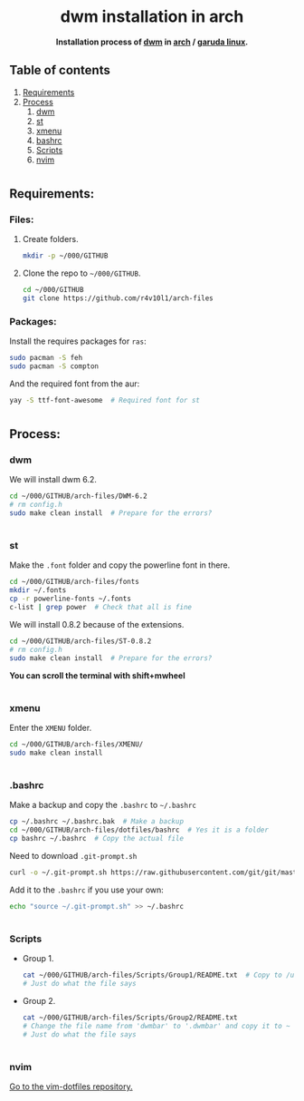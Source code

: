 <div align="center">
  <h1>dwm installation in arch</h1>
  <b>Installation process of <a href="https://dwm.suckless.org/">dwm</a> in <a href="https://archlinux.org/">arch</a> / <a href="https://garudalinux.org/">garuda linux</a>.</b>
</div>

## Table of contents
1. [Requirements](https://github.com/r4v10l1/arch-files#Requirements)
2. [Process](https://github.com/r4v10l1/arch-files#Process)
	1. [dwm](https://github.com/r4v10l1/arch-files#dwm)
	2. [st](https://github.com/r4v10l1/arch-files#st)
	3. [xmenu](https://github.com/r4v10l1/arch-files#xmenu)
	4. [bashrc](https://github.com/r4v10l1/arch-files#bashrc)
	5. [Scripts](https://github.com/r4v10l1/arch-files#Scripts)
	6. [nvim](https://github.com/r4v10l1/arch-files#nvim)

#

## Requirements:
### Files:
1. Create folders.
	```bash
	mkdir -p ~/000/GITHUB
	``` 
2. Clone the repo to `~/000/GITHUB`.
	```bash
	cd ~/000/GITHUB
	git clone https://github.com/r4v10l1/arch-files
	```
### Packages:
Install the requires packages for `ras`:
```bash
sudo pacman -S feh
sudo pacman -S compton
```
And the required font from the aur:
```bash
yay -S ttf-font-awesome  # Required font for st
```

#

## Process:
### dwm
We will install dwm 6.2.
```bash
cd ~/000/GITHUB/arch-files/DWM-6.2
# rm config.h
sudo make clean install  # Prepare for the errors?
```

#

### st
Make the `.font` folder and copy the powerline font in there.
```bash
cd ~/000/GITHUB/arch-files/fonts
mkdir ~/.fonts
cp -r powerline-fonts ~/.fonts
c-list | grep power  # Check that all is fine
```
We will install 0.8.2 because of the extensions.
```bash
cd ~/000/GITHUB/arch-files/ST-0.8.2
# rm config.h
sudo make clean install  # Prepare for the errors?
```
**You can scroll the terminal with shift+mwheel**

#

### xmenu
Enter the `XMENU` folder.
```bash
cd ~/000/GITHUB/arch-files/XMENU/
sudo make clean install
```

#

### .bashrc
Make a backup and copy the `.bashrc` to `~/.bashrc`
```bash
cp ~/.bashrc ~/.bashrc.bak  # Make a backup
cd ~/000/GITHUB/arch-files/dotfiles/bashrc  # Yes it is a folder
cp bashrc ~/.bashrc  # Copy the actual file
```
Need to download `.git-prompt.sh`
```bash
curl -o ~/.git-prompt.sh https://raw.githubusercontent.com/git/git/master/contrib/completion/git-prompt.sh
```
Add it to the `.bashrc` if you use your own:
```bash
echo "source ~/.git-prompt.sh" >> ~/.bashrc
```

#

### Scripts
- Group 1.
	```bash
	cat ~/000/GITHUB/arch-files/Scripts/Group1/README.txt  # Copy to /usr/local/bin
	# Just do what the file says
	```
- Group 2.
	```bash
	cat ~/000/GITHUB/arch-files/Scripts/Group2/README.txt
	# Change the file name from 'dwmbar' to '.dwmbar' and copy it to ~
	# Just do what the file says
	```

#

### nvim
[Go to the vim-dotfiles repository.](https://github.com/r4v10l1/vim-dotfiles)
